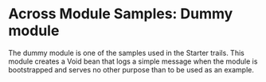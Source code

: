 # Across Module Samples: Dummy module

The dummy module is one of the samples used in the Starter trails.
This module creates a Void bean that logs a simple message when the module is bootstrapped and serves no other purpose than to be used as an example.
